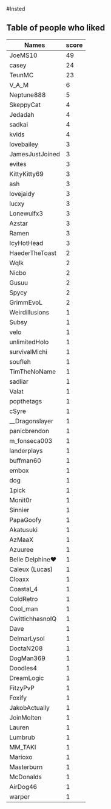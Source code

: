 #Insted
## Table of people who liked
Names | score
--- | ---
JoeMS10 | 49
casey | 24
TeunMC | 23
V_A_M | 6
Neptune888 | 5
SkeppyCat | 4
Jedadah | 4
sadkai | 4
kvids | 4
lovebailey | 3
JamesJustJoined | 3
evites | 3
KittyKitty69 | 3
ash | 3
lovejaidy | 3
lucxy | 3
Lonewulfx3 | 3
Azstar | 3
Ramen | 3
IcyHotHead | 3
HaederTheToast | 2
Wqlk | 2
Nicbo | 2
Gusuu | 2
Spycy | 2
GrimmEvoL | 2
Weirdillusions | 1
Subsy | 1
velo | 1
unlimitedHolo | 1
survivalMichi | 1
soufleh | 1
TimTheNoName | 1
sadliar | 1
Valat | 1
popthetags | 1
cSyre | 1
__Dragonslayer | 1
panicbrendon | 1
m_fonseca003 | 1
landerplays | 1
buffman60 | 1
embox | 1
dog | 1
1pick | 1
Monit0r | 1
Sinnier | 1
PapaGoofy | 1
Akatusuki | 1
AzMaaX | 1
Azuuree | 1
Belle Delphine❤ | 1
Caleux (Lucas) | 1
Cloaxx | 1
Coastal_4 | 1
ColdRetro | 1
Cool_man | 1
CwittichhasnoIQ | 1
Dave | 1
DelmarLysol | 1
DoctaN208 | 1
DogMan369 | 1
Doodles4 | 1
DreamLogic | 1
FitzyPvP | 1
Foxify | 1
JakobActually | 1
JoinMolten | 1
Lauren | 1
Lumbrub | 1
MM_TAKI | 1
Marioxo | 1
Masterburn | 1
McDonalds | 1
AirDog46 | 1
warper | 1
